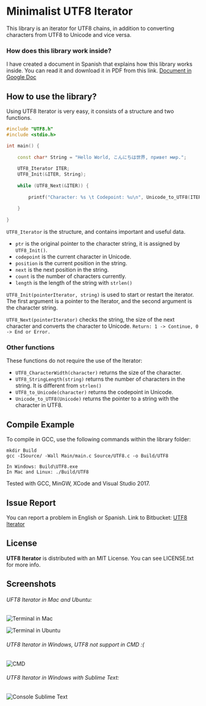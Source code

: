 # Minimalist UTF8 Iterator

This library is an iterator for UTF8 chains, in addition to converting characters from UTF8 to Unicode and vice versa.

### How does this library work inside?

I have created a document in Spanish that explains how this library works inside. You can read it and download it in PDF from this link. [Document in Google Doc](https://docs.google.com/document/d/1sqiEnZnchDRCWZffTAnKsU5Pyc28m3Lvg0UT2o4aClU/edit?usp=sharing)

## How to use the library?

Using UTF8 Iterator is very easy, it consists of a structure and two functions.

```c++
#include "UTF8.h"
#include <stdio.h>

int main() {
    
    const char* String = "Hello World, こんにちは世界, привет мир.";
    
    UTF8_Iterator ITER;
    UTF8_Init(&ITER, String);
    
    while (UTF8_Next(&ITER)) {
        
        printf("Character: %s \t Codepoint: %u\n", Unicode_to_UTF8(ITER.codepoint), ITER.codepoint);
        
    }
    
}
```

`UTF8_Iterator` is the structure, and contains important and useful data.

* `ptr` is the original pointer to the character string, it is assigned by `UTF8_Init()`.
* `codepoint` is the current character in Unicode.
* `position` is the current position in the string.
* `next` is the next position in the string.
* `count` is the number of characters currently.
* `length` is the length of the string with `strlen()`

`UTF8_Init(pointerIterator, string)` is used to start or restart the iterator. The first argument is a pointer to the Iterator, and the second argument is the character string.

`UTF8_Next(pointerIterator)` checks the string, the size of the next character and converts the character to Unicode. `Return: 1 -> Continue, 0 -> End or Error.`

### Other functions

These functions do not require the use of the Iterator:

* `UTF8_CharacterWidth(character)` returns the size of the character.
* `UTF8_StringLength(string)` returns the number of characters in the string. It is different from `strlen()`
* `UTF8_to_Unicode(character)` returns the codepoint in Unicode.
* `Unicode_to_UTF8(Unicode)` returns the pointer to a string with the character in UTF8.

## Compile Example

To compile in GCC, use the following commands within the library folder:

```
mkdir Build
gcc -ISource/ -Wall Main/main.c Source/UTF8.c -o Build/UTF8

In Windows: Build\UTF8.exe
In Mac and Linux: ./Build/UTF8
```

Tested with GCC, MinGW, XCode and Visual Studio 2017.

## Issue Report

You can report a problem in English or Spanish. Link to Bitbucket: [UTF8 Iterator](https://bitbucket.org/adricoin2010/utf8-iterator)

## License

**UTF8 Iterator** is distributed with an MIT License. You can see LICENSE.txt for more info. 

## Screenshots

###### UFT8 Iterator in Mac and Ubuntu: 

![Terminal in Mac](https://image.ibb.co/kAJKpp/Terminal_en_Mac.png)

![Terminal in Ubuntu](https://image.ibb.co/fqnMV8/Terminal_en_Ubuntu.png)

###### UTF8 Iterator in Windows, UTF8 not support in CMD :( 
![CMD](https://image.ibb.co/jBNoA8/Terminal_en_Windows.png)

###### UTF8 Iterator in Windows with Sublime Text: 
![Console Sublime Text](https://image.ibb.co/eHOvq8/Console_Sublime_Text.png)